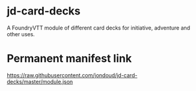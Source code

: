 # jd-card-decks
A FoundryVTT module of different card decks for initiative, adventure and other uses.

# Permanent manifest link
https://raw.githubusercontent.com/jondoud/jd-card-decks/master/module.json
